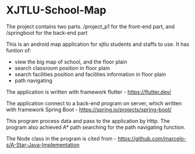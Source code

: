 # XJTLU-School-Map

The project contains two parts. /project_p1 for the front-end part, and /springboot for the back-end part

This is an android map application for xjtlu students and staffs to use. It has funtion of:
  - view the big map of school, and the floor plain
  - search classroom position in floor plain
  - search facilities position and facilities information in floor plain
  - path navigating
  
 The application is written with framework flutter - https://flutter.dev/
 
 The application connect to a back-end program on server, which written with framework Spring Boot - https://spring.io/projects/spring-boot/
 
 This program process data and pass to the application by Http. The program also achieved A* path searching for the path navigating function.
 
 The Node class in the program is cited from - https://github.com/marcelo-s/A-Star-Java-Implementation 
